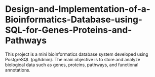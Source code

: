 # Design-and-Implementation-of-a-Bioinformatics-Database-using-SQL-for-Genes-Proteins-and-Pathways
This project is a mini bioinformatics database system developed using PostgreSQL (pgAdmin). The main objective is to store and analyze biological data such as genes, proteins, pathways, and functional annotations.

